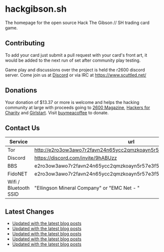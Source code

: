 # hackgibson.sh
The homepage for the open source Hack The Gibson // SH trading card game.


## Contributing

To add your card just submit a pull request with your card's front art, it would be added to the next run of set after community play testing.

Game play and discussions over the project is held the r2600 discord server. Come join us at [Discord](https://discord.com/invite/9hABUzz) or via IRC at https://www.scuttled.net/


## Donations

Your donation of $13.37 or more is welcome and helps the hacking community at large with proceeds going to [2600 Magazine](https://2600.com/), [Hackers for Charity](https://hackersforcharity.org) and [Girlstart](https://girlstart.org).  Visit [buymeacoffee](https://www.buymeacoffee.com/hackgibson.sh) to donate.


## Contact Us

Service | url
-|-
Tor | http://e2ro3ow3awo7r2favn24n65ycc2qmzkoayn5r57e3f56nvjwdcgg32ad.onion
Discord | https://discord.com/invite/9hABUzz
BBS | e2ro3ow3awo7r2favn24n65ycc2qmzkoayn5r57e3f56nvjwdcgg32ad.onion:23
FidoNET | e2ro3ow3awo7r2favn24n65ycc2qmzkoayn5r57e3f56nvjwdcgg32ad.onion:24554
Wifi / Bluetooth SSID | "Ellingson Mineral Company" or "EMC Net - <fidonet address>"

## Latest Changes
<!-- BLOG-POST-LIST:START -->
- [Updated with the latest blog posts](https://github.com/DFW2600/hackgibson.sh/commit/6bef6b367221db5863ac334e02851e1ec0c637f4)
- [Updated with the latest blog posts](https://github.com/DFW2600/hackgibson.sh/commit/e9be2df9fed31ae6b9714737b543a7e3ce7fd22a)
- [Updated with the latest blog posts](https://github.com/DFW2600/hackgibson.sh/commit/25d6dadfff2637b7cbccbe7cfc63c2fd5b9292f9)
- [Updated with the latest blog posts](https://github.com/DFW2600/hackgibson.sh/commit/e26c46e67d62863d3e5bd364f03a3098c05b7f95)
- [Updated with the latest blog posts](https://github.com/DFW2600/hackgibson.sh/commit/0a8c4ec6c86b20d9434a7abfd71701c9d14ec571)
<!-- BLOG-POST-LIST:END -->
